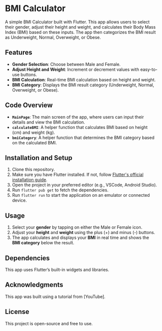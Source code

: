 # BMI Calculator

A simple BMI Calculator built with Flutter. This app allows users to select their gender, adjust their height and weight, and calculates their Body Mass Index (BMI) based on these inputs. The app then categorizes the BMI result as Underweight, Normal, Overweight, or Obese.

## Features

- **Gender Selection**: Choose between Male and Female.
- **Adjust Height and Weight**: Increment or decrement values with easy-to-use buttons.
- **BMI Calculation**: Real-time BMI calculation based on height and weight.
- **BMI Category**: Displays the BMI result category (Underweight, Normal, Overweight, or Obese).

## Code Overview

- **`MainPage`**: The main screen of the app, where users can input their details and view the BMI calculation.
- **`calculateBMI`**: A helper function that calculates BMI based on height (cm) and weight (kg).
- **`bmiCategory`**: A helper function that determines the BMI category based on the calculated BMI.

## Installation and Setup

1. Clone this repository.
2. Make sure you have Flutter installed. If not, follow [Flutter's official installation guide](https://flutter.dev/docs/get-started/install).
3. Open the project in your preferred editor (e.g., VSCode, Android Studio).
4. Run `flutter pub get` to fetch the dependencies.
5. Run `flutter run` to start the application on an emulator or connected device.

## Usage

1. Select your **gender** by tapping on either the Male or Female icon.
2. Adjust your **height** and **weight** using the plus (+) and minus (-) buttons.
3. The app calculates and displays your **BMI** in real time and shows the **BMI category** below the result.

## Dependencies

This app uses Flutter’s built-in widgets and libraries.

## Acknowledgments

This app was built using a tutorial from [YouTube].

## License

This project is open-source and free to use.
